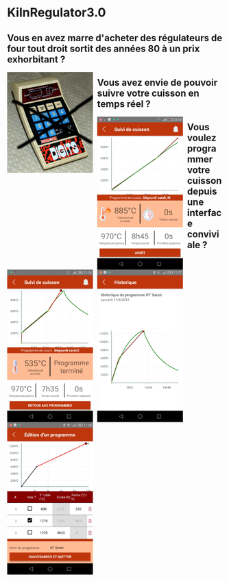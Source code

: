 # KilnRegulator3.0

## Vous en avez marre d'acheter des régulateurs de four tout droit sortit des années 80 à un prix exhorbitant ? 
<img src="picts/NoMoreOldKilnRegulator.jpg"
     alt="les régulateurs actuels !"
     style="float: left; margin-right: 10px;" width=200px />
## Vous avez envie de pouvoir suivre votre cuisson en temps réel ?
<img src="picts/cuissonEnCours.jpeg"
     style="float: left; margin-right: 10px;" width=200px/>
<img src="picts/cuissonEnCours2.jpeg"
     style="float: left; margin-right: 10px;" width=200px/>
<img src="picts/cuisson1.jpeg"
     style="float: left; margin-right: 10px;" width=200px/>
## Vous voulez programmer votre cuisson depuis une interface conviviale ?
<img src="picts/progModified.jpeg"
     alt="UI de programmation, calcul automatique de la pente max"
     style="float: left; margin-right: 10px;" width=200px />
